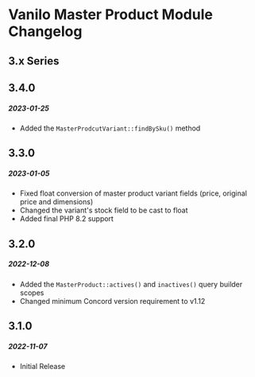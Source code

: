 # Vanilo Master Product Module Changelog

## 3.x Series

## 3.4.0
##### 2023-01-25

- Added the `MasterProdcutVariant::findBySku()` method

## 3.3.0
##### 2023-01-05

- Fixed float conversion of master product variant fields (price, original price and dimensions)
- Changed the variant's stock field to be cast to float
- Added final PHP 8.2 support

## 3.2.0
##### 2022-12-08

- Added the `MasterProduct::actives()` and `inactives()` query builder scopes
- Changed minimum Concord version requirement to v1.12

## 3.1.0
##### 2022-11-07

- Initial Release
